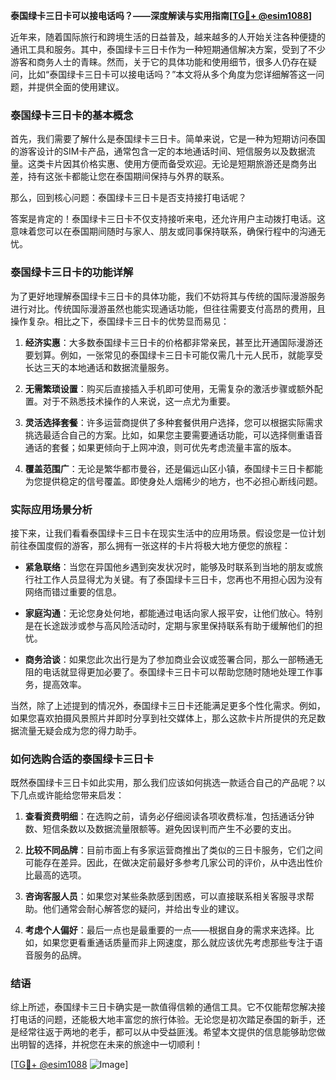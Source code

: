**泰国绿卡三日卡可以接电话吗？——深度解读与实用指南[[TG💪+ @esim1088](https://t.me/s/esim1088)]**

近年来，随着国际旅行和跨境生活的日益普及，越来越多的人开始关注各种便捷的通讯工具和服务。其中，泰国绿卡三日卡作为一种短期通信解决方案，受到了不少游客和商务人士的青睐。然而，关于它的具体功能和使用细节，很多人仍存在疑问，比如“泰国绿卡三日卡可以接电话吗？”本文将从多个角度为您详细解答这一问题，并提供全面的使用建议。

### 泰国绿卡三日卡的基本概念

首先，我们需要了解什么是泰国绿卡三日卡。简单来说，它是一种为短期访问泰国的游客设计的SIM卡产品，通常包含一定的本地通话时间、短信服务以及数据流量。这类卡片因其价格实惠、使用方便而备受欢迎。无论是短期旅游还是商务出差，持有这张卡都能让您在泰国期间保持与外界的联系。

那么，回到核心问题：泰国绿卡三日卡是否支持接打电话呢？

答案是肯定的！泰国绿卡三日卡不仅支持接听来电，还允许用户主动拨打电话。这意味着您可以在泰国期间随时与家人、朋友或同事保持联系，确保行程中的沟通无忧。

### 泰国绿卡三日卡的功能详解

为了更好地理解泰国绿卡三日卡的具体功能，我们不妨将其与传统的国际漫游服务进行对比。传统国际漫游虽然也能实现通话功能，但往往需要支付高昂的费用，且操作复杂。相比之下，泰国绿卡三日卡的优势显而易见：

1. **经济实惠**：大多数泰国绿卡三日卡的价格都非常亲民，甚至比开通国际漫游还要划算。例如，一张常见的泰国绿卡三日卡可能仅需几十元人民币，就能享受长达三天的本地通话和数据流量服务。
   
2. **无需繁琐设置**：购买后直接插入手机即可使用，无需复杂的激活步骤或额外配置。对于不熟悉技术操作的人来说，这一点尤为重要。

3. **灵活选择套餐**：许多运营商提供了多种套餐供用户选择，您可以根据实际需求挑选最适合自己的方案。比如，如果您主要需要通话功能，可以选择侧重语音通话的套餐；如果更倾向于上网冲浪，则可优先考虑流量丰富的版本。

4. **覆盖范围广**：无论是繁华都市曼谷，还是偏远山区小镇，泰国绿卡三日卡都能为您提供稳定的信号覆盖。即使身处人烟稀少的地方，也不必担心断线问题。

### 实际应用场景分析

接下来，让我们看看泰国绿卡三日卡在现实生活中的应用场景。假设您是一位计划前往泰国度假的游客，那么拥有一张这样的卡片将极大地方便您的旅程：

- **紧急联络**：当您在异国他乡遇到突发状况时，能够及时联系到当地的朋友或旅行社工作人员显得尤为关键。有了泰国绿卡三日卡，您再也不用担心因为没有网络而错过重要的信息。

- **家庭沟通**：无论您身处何地，都能通过电话向家人报平安，让他们放心。特别是在长途跋涉或参与高风险活动时，定期与家里保持联系有助于缓解他们的担忧。

- **商务洽谈**：如果您此次出行是为了参加商业会议或签署合同，那么一部畅通无阻的电话就显得更加必要了。泰国绿卡三日卡可以帮助您随时随地处理工作事务，提高效率。

当然，除了上述提到的情况外，泰国绿卡三日卡还能满足更多个性化需求。例如，如果您喜欢拍摄风景照片并即时分享到社交媒体上，那么这款卡片所提供的充足数据流量无疑会成为您的得力助手。

### 如何选购合适的泰国绿卡三日卡

既然泰国绿卡三日卡如此实用，那么我们应该如何挑选一款适合自己的产品呢？以下几点或许能给您带来启发：

1. **查看资费明细**：在选购之前，请务必仔细阅读各项收费标准，包括通话分钟数、短信条数以及数据流量限额等。避免因误判而产生不必要的支出。

2. **比较不同品牌**：目前市面上有多家运营商推出了类似的三日卡服务，它们之间可能存在差异。因此，在做决定前最好多参考几家公司的评价，从中选出性价比最高的选项。

3. **咨询客服人员**：如果您对某些条款感到困惑，可以直接联系相关客服寻求帮助。他们通常会耐心解答您的疑问，并给出专业的建议。

4. **考虑个人偏好**：最后一点也是最重要的一点——根据自身的需求来选择。比如，如果您更看重通话质量而非上网速度，那么就应该优先考虑那些专注于语音服务的品牌。

### 结语

综上所述，泰国绿卡三日卡确实是一款值得信赖的通信工具。它不仅能帮您解决接打电话的问题，还能极大地丰富您的旅行体验。无论您是初次踏足泰国的新手，还是经常往返于两地的老手，都可以从中受益匪浅。希望本文提供的信息能够助您做出明智的选择，并祝您在未来的旅途中一切顺利！

[[TG💪+ @esim1088](https://t.me/s/esim1088) ![Image](https://i.postimg.cc/4NQfJmqS/Snipaste-2025-05-13-00-14-12.png)]